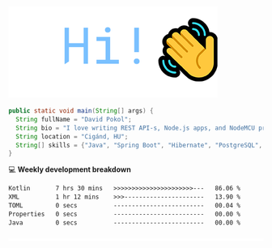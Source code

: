 ![Hi!](assets/images/hi.png)

```java
public static void main(String[] args) {
  String fullName = "David Pokol";
  String bio = "I love writing REST API-s, Node.js apps, and NodeMCU programs";
  String location = "Cigánd, HU";
  String[] skills = {"Java", "Spring Boot", "Hibernate", "PostgreSQL", "Git"};
}
```

💻 **Weekly development breakdown**
<!--START_SECTION:waka-->

```txt
Kotlin       7 hrs 30 mins   >>>>>>>>>>>>>>>>>>>>>>---   86.06 %
XML          1 hr 12 mins    >>>----------------------   13.90 %
TOML         0 secs          -------------------------   00.04 %
Properties   0 secs          -------------------------   00.00 %
Java         0 secs          -------------------------   00.00 %
```

<!--END_SECTION:waka-->

![footer](assets/images/footer.png)
